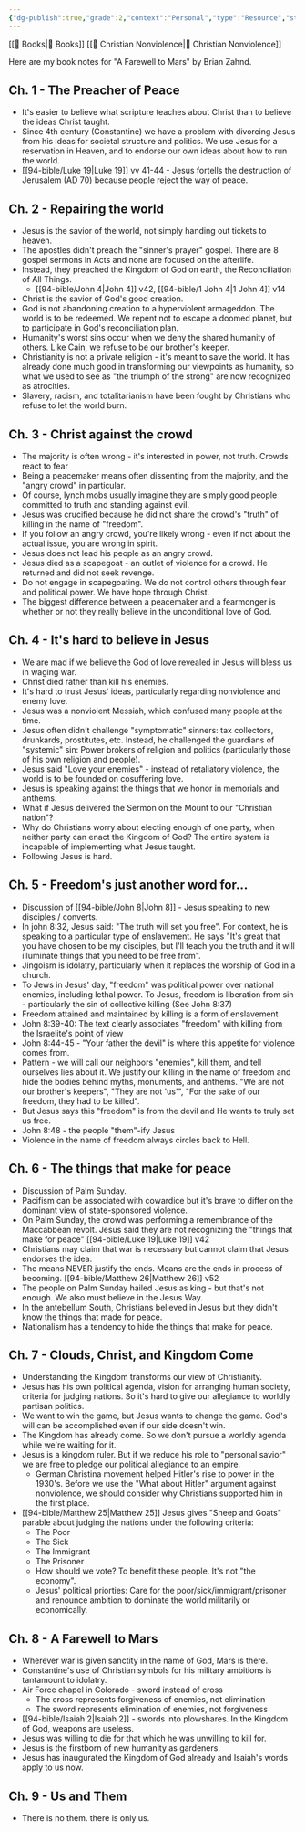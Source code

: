 ```yaml
---
{"dg-publish":true,"grade":2,"context":"Personal","type":"Resource","status":"Evergreen","topic":"Book","dateCreated":"2023-08-09","permalink":"/booknotes/book-notes-a-farewell-to-mars/","dgPassFrontmatter":true}
---
```



[[📘 Books\|📘 Books]] [[📘 Christian Nonviolence\|📘 Christian Nonviolence]]

Here are my book notes for "A Farewell to Mars" by Brian Zahnd.

## Ch. 1 - The Preacher of Peace

* It's easier to believe what scripture teaches about Christ than to believe the ideas Christ taught.
* Since 4th century (Constantine) we have a problem with divorcing Jesus from his ideas for societal structure and politics. We use Jesus for a reservation in Heaven, and to endorse our own ideas about how to run the world.
* [[94-bible/Luke 19\|Luke 19]] vv 41-44 - Jesus fortells the destruction of Jerusalem (AD 70) because people reject the way of peace.

## Ch. 2 - Repairing the world

* Jesus is the savior of the world, not simply handing out tickets to heaven.
* The apostles didn't preach the "sinner's prayer" gospel. There are 8 gospel sermons in Acts and none are focused on the afterlife.
* Instead, they preached the Kingdom of God on earth, the Reconciliation of All Things.
    * [[94-bible/John 4\|John 4]] v42, [[94-bible/1 John 4\|1 John 4]] v14
* Christ is the savior of God's good creation.
* God is not abandoning creation to a hyperviolent armageddon. The world is to be redeemed. We repent not to escape a doomed planet, but to participate in God's reconciliation plan.
* Humanity's worst sins occur when we deny the shared humanity of others. Like Cain, we refuse to be our brother's keeper.
* Christianity is not a private religion - it's meant to save the world. It has already done much good in transforming our viewpoints as humanity, so what we used to see as "the triumph of the strong" are now recognized as atrocities.
* Slavery, racism, and totalitarianism have been fought by Christians who refuse to let the world burn.

## Ch. 3 - Christ against the crowd

* The majority is often wrong - it's interested in power, not truth. Crowds react to fear
* Being a peacemaker means often dissenting from the majority, and the "angry crowd" in particular.
* Of course, lynch mobs usually imagine they are simply good people committed to truth and standing against evil.
* Jesus was crucified because he did not share the crowd's "truth" of killing in the name of "freedom".
* If you follow an angry crowd, you're likely wrong - even if not about the actual issue, you are wrong in spirit.
* Jesus does not lead his people as an angry crowd.
* Jesus died as a scapegoat - an outlet of violence for a crowd. He returned and did not seek revenge.
* Do not engage in scapegoating. We do not control others through fear and political power. We have hope through Christ.
* The biggest difference between a peacemaker and a fearmonger is whether or not they really believe in the unconditional love of God.

## Ch. 4 - It's hard to believe in Jesus

* We are mad if we believe the God of love revealed in Jesus will bless us in waging war.
* Christ died rather than kill his enemies.
* It's hard to trust Jesus' ideas, particularly regarding nonviolence and enemy love.
* Jesus was a nonviolent Messiah, which confused many people at the time.
* Jesus often didn't challenge "symptomatic" sinners: tax collectors, drunkards, prostitutes, etc. Instead, he challenged the guardians of "systemic" sin: Power brokers of religion and politics (particularly those of his own religion and people).
* Jesus said "Love your enemies" - instead of retaliatory violence, the world is to be founded on cosuffering love.
* Jesus is speaking against the things that we honor in memorials and anthems.
* What if Jesus delivered the Sermon on the Mount to our "Christian nation"?
* Why do Christians worry about electing enough of one party, when neither party can enact the Kingdom of God? The entire system is incapable of implementing what Jesus taught.
* Following Jesus is hard.

## Ch. 5 - Freedom's just another word for...

* Discussion of [[94-bible/John 8\|John 8]] - Jesus speaking to new disciples / converts.
* In john 8:32, Jesus said: "The truth will set you free". For context, he is speaking to a particular type of enslavement. He says "It's great that you have chosen to be my disciples, but I'll teach you the truth and it will illuminate things that you need to be free from".
* Jingoism is idolatry, particularly when it replaces the worship of God in a church.
* To Jews in Jesus' day, "freedom" was political power over national enemies, including lethal power. To Jesus, freedom is liberation from sin - particularly the sin of collective killing (See John 8:37)
* Freedom attained and maintained by killing is a form of enslavement
* John 8:39-40: The text clearly associates "freedom" with killing from the Israelite's point of view
* John 8:44-45 - "Your father the devil" is where this appetite for violence comes from.
* Pattern - we will call our neighbors "enemies", kill them, and tell ourselves lies about it. We justify our killing in the name of freedom and hide the bodies behind myths, monuments, and anthems. "We are not our brother's keepers", "They are not 'us'", "For the sake of our freedom, they had to be killed".
* But Jesus says this "freedom" is from the devil and He wants to truly set us free.
* John 8:48 - the people "them"-ify Jesus
* Violence in the name of freedom always circles back to Hell.

## Ch. 6 - The things that make for peace

* Discussion of Palm Sunday.
* Pacifism can be associated with cowardice but it's brave to differ on the dominant view of state-sponsored violence.
* On Palm Sunday, the crowd was performing a remembrance of the Maccabbean revolt. Jesus said they are not recognizing the "things that make for peace" [[94-bible/Luke 19\|Luke 19]] v42
* Christians may claim that war is necessary but cannot claim that Jesus endorses the idea.
* The means NEVER justify the ends. Means are the ends in process of becoming. [[94-bible/Matthew 26\|Matthew 26]] v52
* The people on Palm Sunday hailed Jesus as king - but that's not enough. We also must believe in the Jesus Way.
* In the antebellum South, Christians believed in Jesus but they didn't know the things that made for peace.
* Nationalism has a tendency to hide the things that make for peace.

## Ch. 7 - Clouds, Christ, and Kingdom Come

* Understanding the Kingdom transforms our view of Christianity.
* Jesus has his own political agenda, vision for arranging human society, criteria for judging nations. So it's hard to give our allegiance to worldly partisan politics.
* We want to win the game, but Jesus wants to change the game. God's will can be accomplished even if our side doesn't win.
* The Kingdom has already come. So we don't pursue a worldly agenda while we're waiting for it.
* Jesus is a kingdom ruler. But if we reduce his role to "personal savior" we are free to pledge our political allegiance to an empire.
    * German Christina movement helped Hitler's rise to power in the 1930's. Before we use the "What about Hitler" argument against nonviolence, we should consider why Christians supported him in the first place.
* [[94-bible/Matthew 25\|Matthew 25]] Jesus gives "Sheep and Goats" parable about judging the nations under the following criteria:
    * The Poor
    * The Sick
    * The Immigrant
    * The Prisoner
    * How should we vote? To benefit these people. It's not "the economy".
    * Jesus' political priorties: Care for the poor/sick/immigrant/prisoner and renounce ambition to dominate the world militarily or economically.

## Ch. 8 - A Farewell to Mars

* Wherever war is given sanctity in the name of God, Mars is there.
* Constantine's use of Christian symbols for his military ambitions is tantamount to idolatry.
* Air Force chapel in Colorado - sword instead of cross
    * The cross represents forgiveness of enemies, not elimination
    * The sword represents elimination of enemies, not forgiveness
* [[94-bible/Isaiah 2\|Isaiah 2]] - swords into plowshares. In the Kingdom of God, weapons are useless.
* Jesus was willing to die for that which he was unwilling to kill for.
* Jesus is the firstborn of new humanity as gardeners.
* Jesus has inaugurated the Kingdom of God already and Isaiah's words apply to us now.

## Ch. 9 - Us and Them

* There is no them. there is only us.